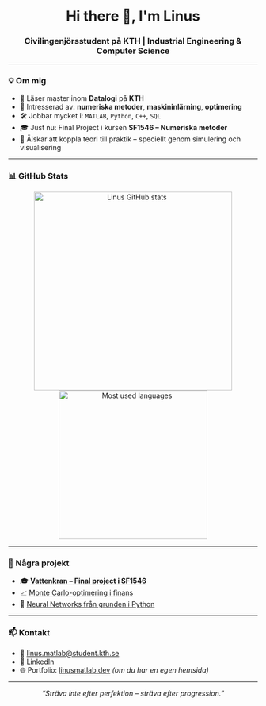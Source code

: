 <h1 align="center">Hi there 👋, I'm Linus</h1>
<h3 align="center">Civilingenjörsstudent på KTH | Industrial Engineering & Computer Science</h3>

---

### 💡 Om mig

- 📘 Läser master inom **Datalogi** på **KTH**
- 🧮 Intresserad av: **numeriska metoder**, **maskininlärning**, **optimering**
- 🛠️ Jobbar mycket i: `MATLAB`, `Python`, `C++`, `SQL`
- 🎓 Just nu: Final Project i kursen **SF1546 – Numeriska metoder**
- 🚀 Älskar att koppla teori till praktik – speciellt genom simulering och visualisering

---

### 📊 GitHub Stats

<p align="center">
  <img src="https://github-readme-stats.vercel.app/api?username=linusmatlab&show_icons=true&theme=radical" alt="Linus GitHub stats" width="400"/>
  <img src="https://github-readme-stats.vercel.app/api/top-langs/?username=linusmatlab&layout=compact&theme=radical" alt="Most used languages" width="300"/>
</p>

---

### 🔗 Några projekt

- 🎓 [**Vattenkran – Final project i SF1546**](https://github.com/linusmatlab/vattenkran-final)
- 📈 [Monte Carlo-optimering i finans](https://github.com/linusmatlab/montecarlo-finance)
- 🧠 [Neural Networks från grunden i Python](https://github.com/linusmatlab/neural-networks-scratch)

---

### 📫 Kontakt

- 📧 linus.matlab@student.kth.se
- 🔗 [LinkedIn](https://www.linkedin.com/in/linusmatlab)
- 🌐 Portfolio: [linusmatlab.dev](https://linusmatlab.dev) _(om du har en egen hemsida)_

---

<p align="center">
  <i>“Sträva inte efter perfektion – sträva efter progression.”</i>
</p>

